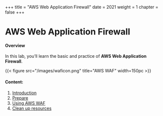 +++
title = "AWS Web Application Firewall"
date = 2021
weight = 1
chapter = false
+++
# AWS Web Application Firewall

#### Overview

In this lab, you’ll learn the basic and practice of **AWS Web Application Firewall**.

{{< figure src="/images/waficon.png" title="AWS WAF" width=150pc >}}

#### Content:

1. [Introduction](1-introduction/)
2. [Prepare](2-prepare/)
3. [Using AWS WAF](3-useawswaf/)
4. [Clean up resources](4-cleanup/)